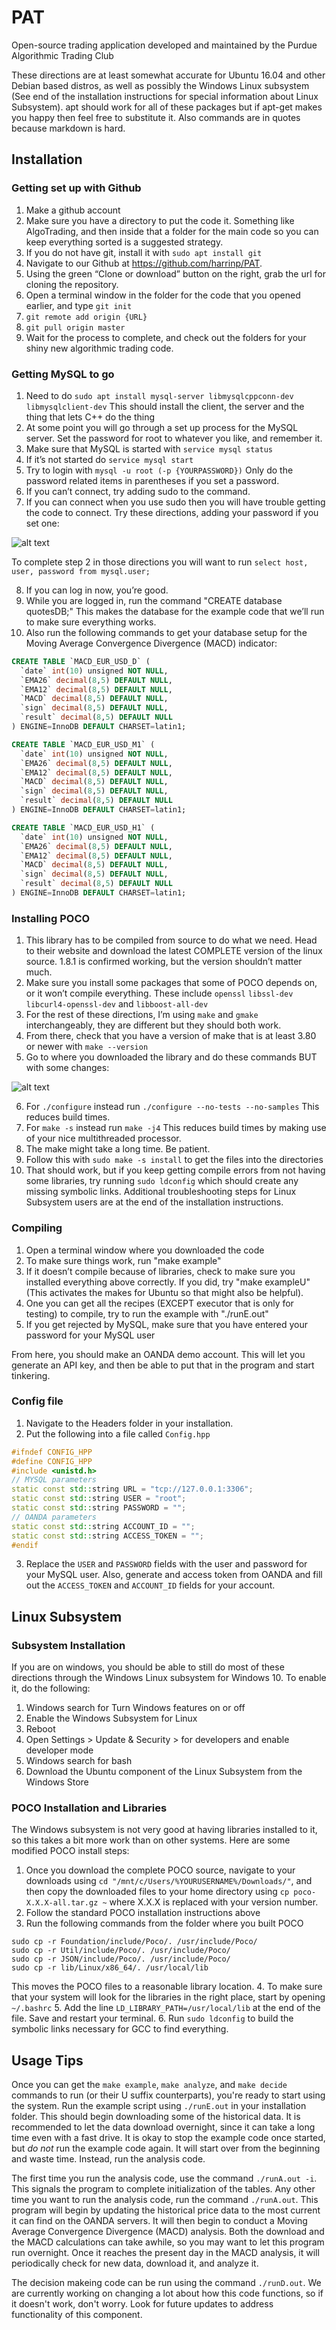 # PAT
Open-source trading application developed and maintained by the Purdue Algorithmic Trading Club

These directions are at least somewhat accurate for Ubuntu 16.04 and other Debian based distros, as well as possibly the Windows Linux subsystem (See end of the installation instructions for special information about Linux Subsystem). apt should work for all of these packages but if apt-get makes you happy then feel free to substitute it. Also commands are in quotes because markdown is hard.

## Installation

### Getting set up with Github

1. Make a github account
2. Make sure you have a directory to put the code it. Something like AlgoTrading, and then inside that a folder for the main code so you can keep everything sorted is a suggested strategy.
3. If you do not have git, install it with `sudo apt install git`
4. Navigate to our Github at https://github.com/harrinp/PAT.
5. Using the green “Clone or download” button on the right, grab the url for cloning the repository.
6. Open a terminal window in the folder for the code that you opened earlier, and type `git init`
7. `git remote add origin {URL}`
8. `git pull origin master`
9. Wait for the process to complete, and check out the folders for your shiny new algorithmic trading code.

### Getting MySQL to go

1. Need to do `sudo apt install mysql-server libmysqlcppconn-dev libmysqlclient-dev` This should install the client, the server and the thing that lets C++ do the thing
2. At some point you will go through a set up process for the MySQL server. Set the password for root to whatever you like, and remember it.
3. Make sure that MySQL is started with `service mysql status`
4. If it’s not started do `service mysql start`
5. Try to login with `mysql -u root (-p {YOURPASSWORD})` Only do the password related items in parentheses if you set a password.
6. If you can’t connect, try adding sudo to the command.
7. If you can connect when you use sudo then you will have trouble getting the code to connect. Try these directions, adding your password if you set one:

![alt text](https://github.com/harrinp/PAT/blob/master/Images/readme1.png "Fixing messed up MySQL permissions")

To complete step 2 in those directions you will want to run `select host, user, password from mysql.user;`

8. If you can log in now, you’re good.
9. While you are logged in, run the command "CREATE database quotesDB;" This makes the database for the example code that we’ll run to make sure everything works.
10. Also run the following commands to get your database setup for the Moving Average Convergence Divergence (MACD) indicator:
``` SQL
CREATE TABLE `MACD_EUR_USD_D` (
  `date` int(10) unsigned NOT NULL,
  `EMA26` decimal(8,5) DEFAULT NULL,
  `EMA12` decimal(8,5) DEFAULT NULL,
  `MACD` decimal(8,5) DEFAULT NULL,
  `sign` decimal(8,5) DEFAULT NULL,
  `result` decimal(8,5) DEFAULT NULL
) ENGINE=InnoDB DEFAULT CHARSET=latin1;
```
``` SQL
CREATE TABLE `MACD_EUR_USD_M1` (
  `date` int(10) unsigned NOT NULL,
  `EMA26` decimal(8,5) DEFAULT NULL,
  `EMA12` decimal(8,5) DEFAULT NULL,
  `MACD` decimal(8,5) DEFAULT NULL,
  `sign` decimal(8,5) DEFAULT NULL,
  `result` decimal(8,5) DEFAULT NULL
) ENGINE=InnoDB DEFAULT CHARSET=latin1;
```
``` SQL
CREATE TABLE `MACD_EUR_USD_H1` (
  `date` int(10) unsigned NOT NULL,
  `EMA26` decimal(8,5) DEFAULT NULL,
  `EMA12` decimal(8,5) DEFAULT NULL,
  `MACD` decimal(8,5) DEFAULT NULL,
  `sign` decimal(8,5) DEFAULT NULL,
  `result` decimal(8,5) DEFAULT NULL
) ENGINE=InnoDB DEFAULT CHARSET=latin1;
```

### Installing POCO

1. This library has to be compiled from source to do what we need. Head to their website and download the latest COMPLETE version of the linux source. 1.8.1 is confirmed working, but the version shouldn’t matter much.
2. Make sure you install some packages that some of POCO depends on, or it won’t compile everything. These include `openssl` `libssl-dev` `libcurl4-openssl-dev` and `libboost-all-dev`
3. For the rest of these directions, I’m using `make` and `gmake` interchangeably, they are different but they should both work.
4. From there, check that you have a version of make that is at least 3.80 or newer with `make --version`
5. Go to where you downloaded the library and do these commands BUT with some changes:

![alt text](https://github.com/harrinp/PAT/blob/master/Images/readme2.png "Compiling POCO")

6. For `./configure` instead run `./configure --no-tests --no-samples` This reduces build times.
7. For `make -s` instead run `make -j4` This reduces build times by making use of your nice multithreaded processor.
8. The make might take a long time. Be patient.
9. Follow this with `sudo make -s install` to get the files into the directories
10. That should work, but if you keep getting compile errors from not having some libraries, try running `sudo ldconfig` which should create any missing symbolic links. Additional troubleshooting steps for Linux Subsystem users are at the end of the installation instructions.

### Compiling

1. Open a terminal window where you downloaded the code
2. To make sure things work, run "make example"
3. If it doesn’t compile because of libraries, check to make sure you installed everything above correctly. If you did, try "make exampleU" (This activates the makes for Ubuntu so that might also be helpful).
4. One you can get all the recipes (EXCEPT executor that is only for testing) to compile, try to run the example with "./runE.out"
5. If you get rejected by MySQL, make sure that you have entered your password for your MySQL user

From here, you should make an OANDA demo account. This will let you generate an API key, and then be able to put that in the program and start tinkering.

### Config file
1. Navigate to the Headers folder in your installation.
2. Put the following into a file called `Config.hpp`
``` C++
#ifndef CONFIG_HPP
#define CONFIG_HPP
#include <unistd.h>
// MYSQL parameters
static const std::string URL = "tcp://127.0.0.1:3306";
static const std::string USER = "root";
static const std::string PASSWORD = "";
// OANDA parameters
static const std::string ACCOUNT_ID = "";
static const std::string ACCESS_TOKEN = "";
#endif
```
3. Replace the `USER` and `PASSWORD` fields with the user and password for your MySQL user. Also, generate and access token from OANDA and fill out the `ACCESS_TOKEN` and `ACCOUNT_ID` fields for your account.

## Linux Subsystem

### Subsystem Installation

If you are on windows, you should be able to still do most of these directions through the Windows Linux subsystem for Windows 10. To enable it, do the following:

1. Windows search for Turn Windows features on or off
2. Enable the Windows Subsystem for Linux
3. Reboot
4. Open Settings > Update & Security > for developers and enable developer mode
5. Windows search for bash
6. Download the Ubuntu component of the Linux Subsystem from the Windows Store

### POCO Installation and Libraries

The Windows subsystem is not very good at having libraries installed to it, so this takes a bit more work than on other systems. Here are some modified POCO install steps:

1. Once you download the complete POCO source, navigate to your downloads using `cd "/mnt/c/Users/%YOURUSERNAME%/Downloads/"`, and then copy the downloaded files to your home directory using `cp poco-X.X.X-all.tar.gz ~` where X.X.X is replaced with your version number.
2. Follow the standard POCO installation instructions above
3. Run the following commands from the folder where you built POCO
```
sudo cp -r Foundation/include/Poco/. /usr/include/Poco/
sudo cp -r Util/include/Poco/. /usr/include/Poco/
sudo cp -r JSON/include/Poco/. /usr/include/Poco/
sudo cp -r lib/Linux/x86_64/. /usr/local/lib
```
This moves the POCO files to a reasonable library location.
4. To make sure that your system will look for the libraries in the right place, start by opening `~/.bashrc`
5. Add the line `LD_LIBRARY_PATH=/usr/local/lib` at the end of the file. Save and restart your terminal.
6. Run `sudo ldconfig` to build the symbolic links necessary for GCC to find everything.

## Usage Tips

Once you can get the `make example`, `make analyze`, and `make decide` commands to run (or their U suffix counterparts), you're ready to start using the system. Run the example script using `./runE.out` in your installation folder. This should begin downloading some of the historical data. It is recommended to let the data download overnight, since it can take a long time even with a fast drive. It is okay to stop the example code once started, but *do not* run the example code again. It will start over from the beginning and waste time. Instead, run the analysis code.

The first time you run the analysis code, use the command `./runA.out -i`. This signals the program to complete initialization of the tables. Any other time you want to run the analysis code, run the command `./runA.out`. This program will begin by updating the historical price data to the most current it can find on the OANDA servers. It will then begin to conduct a Moving Average Convergence Divergence (MACD) analysis. Both the download and the MACD calculations can take awhile, so you may want to let this program run overnight. Once it reaches the present day in the MACD analysis, it will periodically check for new data, download it, and analyze it.

The decision makeing code can be run using the command `./runD.out`. We are currently working on changing a lot about how this code functions, so if it doesn't work, don't worry. Look for future updates to address functionality of this component.
